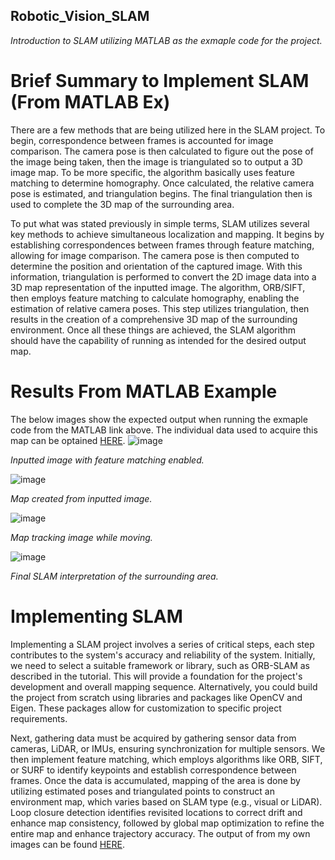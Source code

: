 ## Robotic_Vision_SLAM
*Introduction to SLAM utilizing MATLAB as the exmaple code for the project.*

# Brief Summary to Implement SLAM (From MATLAB Ex)
There are a few methods that are being utilized here in the SLAM project. To begin, correspondence between frames is accounted for image comparison. The camera pose is then calculated to figure out the pose of the image being taken, then the image is triangulated so to output a 3D image map. 
To be more specific, the algorithm basically uses feature matching to determine homography. Once calculated, the relative camera pose is estimated, and triangulation begins. The final triangulation then is used to complete the 3D map of the surrounding area.  

To put what was stated previously in simple terms, SLAM utilizes several key methods to achieve simultaneous localization and mapping. It begins by establishing correspondences between frames through feature matching, allowing for image comparison. The camera pose is then computed to determine the position and orientation of the captured image. With this information, triangulation is performed to convert the 2D image data into a 3D map representation of the inputted image. The algorithm, ORB/SIFT, then employs feature matching to calculate homography, enabling the estimation of relative camera poses. This step utilizes triangulation, then results in the creation of a comprehensive 3D map of the surrounding environment. Once all these things are achieved, the SLAM algorithm should have the capability of running as intended for the desired output map. 

# Results From MATLAB Example
The below images show the expected output when running the exmaple code from the MATLAB link above. The individual data used to acquire this map can be optained [HERE](SLAM/MATLAB_Ex).
![image](https://github.com/RoboticsZ12/Robotic_Vision_SLAM/assets/142946153/54b7182c-0999-434e-a830-94fe52576636)

*Inputted image with feature matching enabled.*

![image](https://github.com/RoboticsZ12/Robotic_Vision_SLAM/assets/142946153/8583785b-0716-4287-af0a-26a787e778b0)

*Map created from inputted image.*

![image](https://github.com/RoboticsZ12/Robotic_Vision_SLAM/assets/142946153/afee9660-46dc-43e7-b8c4-5817123ab517)

*Map tracking image while moving.*

![image](https://github.com/RoboticsZ12/Robotic_Vision_SLAM/assets/142946153/d0f7b64e-a98d-4708-b5d5-124dbff19bf2)

*Final SLAM interpretation of the surrounding area.*

# Implementing SLAM
Implementing a SLAM project involves a series of critical steps, each step contributes to the system's accuracy and reliability of the system. Initially, we need to select a suitable framework or library, such as ORB-SLAM as described in the tutorial. This will provide a foundation for the project's development and overall mapping sequence. Alternatively, you could build the project from scratch using libraries and packages like OpenCV and Eigen. These packages allow for customization to specific project requirements. 

Next, gathering data must be acquired by gathering sensor data from cameras, LiDAR, or IMUs, ensuring synchronization for multiple sensors. We then implement feature matching, which employs algorithms like ORB, SIFT, or SURF to identify keypoints and establish correspondence between frames.  Once the data is accumulated, mapping of the area is done by utilizing estimated poses and triangulated points to construct an environment map, which varies based on SLAM type (e.g., visual or LiDAR). Loop closure detection identifies revisited locations to correct drift and enhance map consistency, followed by global map optimization to refine the entire map and enhance trajectory accuracy. The output of from my own images can be found [HERE](SLAM/MATLAB_Own_Implementation).

